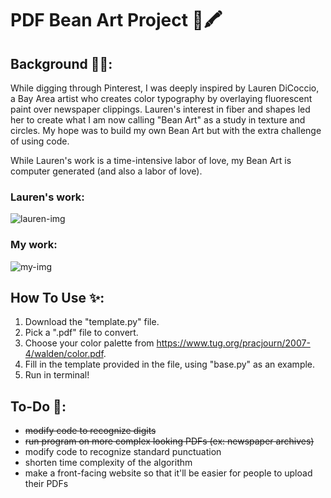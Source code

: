 # PDF Bean Art Project 🫘🖍

## Background 🎨📌:
While digging through Pinterest, I was deeply inspired by Lauren DiCoccio, a Bay Area artist who creates color typography by overlaying fluorescent paint over newspaper clippings. Lauren's interest in fiber and shapes led her to create what I am now calling "Bean Art" as a study in texture and circles. My hope was to build my own Bean Art but with the extra challenge of using code. 

While Lauren's work is a time-intensive labor of love, my Bean Art is computer generated (and also a labor of love). 

### Lauren's work: 
![lauren-img](https://i.pinimg.com/564x/f5/41/33/f541334da9d879b8159f4a3841d31d71.jpg)

### My work:
![my-img](emrata-pic.png)

## How To Use ✨:
1. Download the "template.py" file.
2. Pick a ".pdf" file to convert.
3. Choose your color palette from https://www.tug.org/pracjourn/2007-4/walden/color.pdf. 
4. Fill in the template provided in the file, using "base.py" as an example.
5. Run in terminal!

## To-Do 🚞:
- ~~modify code to recognize digits~~
- ~~run program on more complex looking PDFs (ex: newspaper archives)~~
- modify code to recognize standard punctuation
- shorten time complexity of the algorithm
- make a front-facing website so that it'll be easier for people to upload their PDFs
